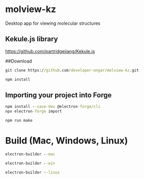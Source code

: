 # molview-kz
Desktop app for viewing molecular structures

## Kekule.js library 
https://github.com/partridgejiang/Kekule.js

##Download

```bat
git clone https://github.com/developer-ongar/molview-kz.git
```

```bat
npm install
```

## Importing your project into Forge
```bat
npm install --save-dev @electron-forge/cli
npx electron-forge import
```
```bat
npm run make
```
# Build (Mac, Windows, Linux)
```bat
electron-builder --mac
```
```bat
electron-builder --win
```
```bat
electron-builder --linux
```
